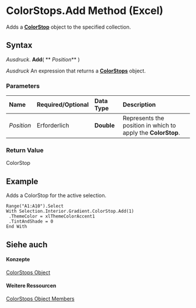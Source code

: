 
# ColorStops.Add Method (Excel)

Adds a  **[ColorStop](43c4d024-8213-5f93-dfa9-229f37e09d9a.md)** object to the specified collection.


## Syntax

 _Ausdruck_. **Add**( ** _Position_** )

 _Ausdruck_ An expression that returns a **[ColorStops](e138347b-f03c-2f50-bf61-f7f2182c9681.md)** object.


### Parameters



|**Name**|**Required/Optional**|**Data Type**|**Description**|
|:-----|:-----|:-----|:-----|
| _Position_|Erforderlich|**Double**|Represents the position in which to apply the  **ColorStop**.|

### Return Value

ColorStop


## Example

Adds a ColorStop for the active selection.


```
Range("A1:A10").Select 
With Selection.Interior.Gradient.ColorStop.Add(1) 
 .ThemeColor = xlThemeColorAccent1 
 .TintAndShade = 0 
End With
```


## Siehe auch


#### Konzepte


[ColorStops Object](e138347b-f03c-2f50-bf61-f7f2182c9681.md)
#### Weitere Ressourcen


[ColorStops Object Members](http://msdn.microsoft.com/library/864479e0-3690-70b8-a062-1b48825e00b8%28Office.15%29.aspx)